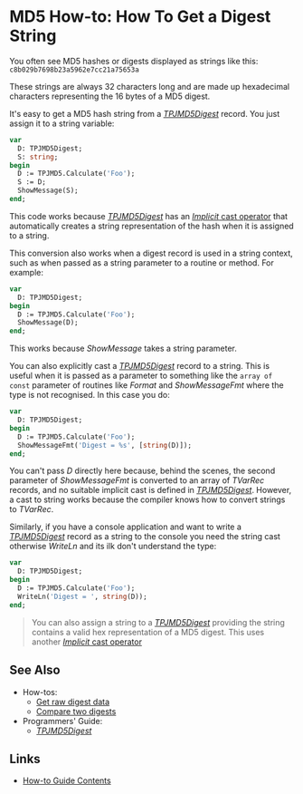 # MD5 How-to: How To Get a Digest String

You often see MD5 hashes or digests displayed as strings like this: `c8b029b7698b23a5962e7cc21a75653a`

These strings are always 32 characters long and are made up hexadecimal characters representing the 16 bytes of a MD5 digest.

It's easy to get a MD5 hash string from a [_TPJMD5Digest_](../API/TPJMD5Digest.md) record. You just assign it to a string variable:

```pascal
var
  D: TPJMD5Digest;
  S: string;
begin
  D := TPJMD5.Calculate('Foo');
  S := D;
  ShowMessage(S);
end;
```

This code works because [_TPJMD5Digest_](../API/TPJMD5Digest.md) has an [_Implicit_ cast operator](../API/TPJMD5Digest-Implicit#tpjmd5digest-to-string) that automatically creates a string representation of the hash when it is assigned to a string.

This conversion also works when a digest record is used in a string context, such as when passed as a string parameter to a routine or method. For example:

```pascal
var
  D: TPJMD5Digest;
begin
  D := TPJMD5.Calculate('Foo');
  ShowMessage(D);
end;
```

This works because _ShowMessage_ takes a string parameter.

You can also explicitly cast a [_TPJMD5Digest_](../API/TPJMD5Digest.md) record to a string. This is useful when it is passed as a parameter to something like the `array of const` parameter of routines like _Format_ and _ShowMessageFmt_ where the type is not recognised. In this case you do:

```pascal
var
  D: TPJMD5Digest;
begin
  D := TPJMD5.Calculate('Foo');
  ShowMessageFmt('Digest = %s', [string(D)]);
end;
```

You can't pass _D_ directly here because, behind the scenes, the second parameter of _ShowMessageFmt_ is converted to an array of _TVarRec_ records, and no suitable implicit cast is defined in [_TPJMD5Digest_](../API/TPJMD5Digest.md). However, a cast to string works because the compiler knows how to convert strings to _TVarRec_.

Similarly, if you have a console application and want to write a [_TPJMD5Digest_](../API/TPJMD5Digest.md) record as a string to the console you need the string cast otherwise _WriteLn_ and its ilk don't understand the type:

```pascal
var
  D: TPJMD5Digest;
begin
  D := TPJMD5.Calculate('Foo');
  WriteLn('Digest = ', string(D));
end;
```

> You can also assign a string to a [_TPJMD5Digest_](../API/TPJMD5Digest.md) providing the string contains a valid hex representation of a MD5 digest. This uses another [_Implicit_ cast operator](../API/TPJMD5Digest-Implicit#string-to-tpjmd5digest)

## See Also

* How-tos:
  * [Get raw digest data](./GetDigestData.md)
  * [Compare two digests](./CompareDigests.md)
* Programmers' Guide:
  * [_TPJMD5Digest_](../API/TPJMD5Digest.md)

## Links

* [How-to Guide Contents](../HowTo.md)
